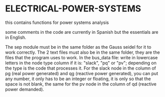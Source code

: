 # ELECTRICAL-POWER-SYSTEMS
this contains functions for power systems analysis 

some comments in the code are currently in Spanish but the essentials are in English.

The sep module must be in the same folder as the Gauss seidel for it to work correctly.
The 2 text files must also be in the same folder, they are the files that the program uses to work.
In the bus_data file: write in lowercase letters in the node type column if it is: "slack", "pq" or "pv"; depending on the type is the code that processes it.
For the slack node in the column of pg (real power generated) and qg (reactive power generated), you can put any number, it only has to be an integer or floating, it is only so that the space is not blank, the same for the pv node in the column of qd (reactive power demanded).
